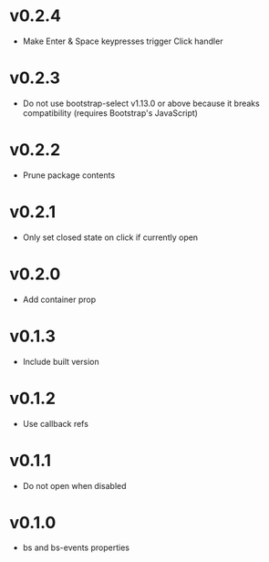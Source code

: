 # v0.2.4
* Make Enter & Space keypresses trigger Click handler

# v0.2.3
* Do not use bootstrap-select v1.13.0 or above because it breaks compatibility (requires Bootstrap's JavaScript)

# v0.2.2
* Prune package contents

# v0.2.1
* Only set closed state on click if currently open

# v0.2.0
* Add container prop

# v0.1.3
* Include built version

# v0.1.2
* Use callback refs

# v0.1.1
* Do not open when disabled

# v0.1.0
* bs and bs-events properties
